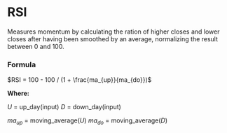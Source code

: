 # RSI

Measures momentum by calculating the ration of higher closes and lower closes after having been smoothed by an average, normalizing the result between 0 and 100.

### Formula

$RSI = 100 - 100 / (1 + \frac{ma_{up}}{ma_{do}})$

__Where:__

$U$ = up_day(input)
$D$ = down_day(input)

$ma_{up}$ = moving_average($U$)
$ma_{do}$ = moving_average($D$)